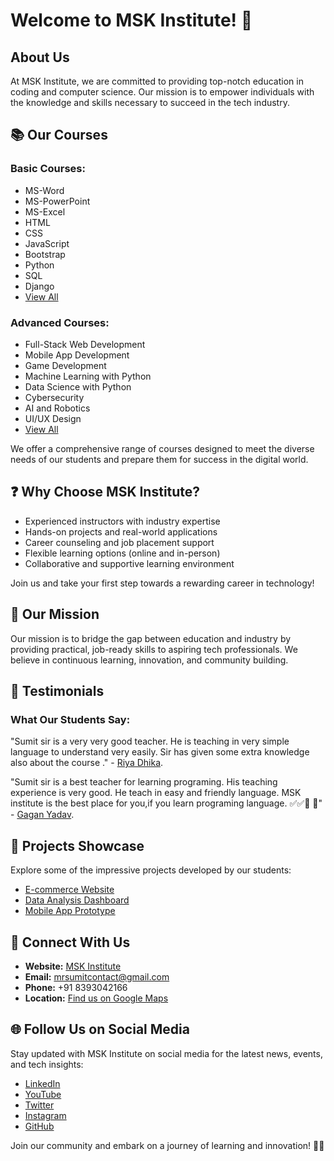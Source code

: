 # Welcome to MSK Institute! 🚀

## About Us

At MSK Institute, we are committed to providing top-notch education in coding and computer science. Our mission is to empower individuals with the knowledge and skills necessary to succeed in the tech industry.

## 📚 Our Courses

### Basic Courses:
- MS-Word
- MS-PowerPoint
- MS-Excel
- HTML
- CSS
- JavaScript
- Bootstrap
- Python
- SQL
- Django
- [View All](https://mskinstitute.github.io)

### Advanced Courses:
- Full-Stack Web Development
- Mobile App Development
- Game Development
- Machine Learning with Python
- Data Science with Python
- Cybersecurity
- AI and Robotics
- UI/UX Design
- [View All](https://mskinstitute.github.io)

We offer a comprehensive range of courses designed to meet the diverse needs of our students and prepare them for success in the digital world.

## ❓ Why Choose MSK Institute?

- Experienced instructors with industry expertise
- Hands-on projects and real-world applications
- Career counseling and job placement support
- Flexible learning options (online and in-person)
- Collaborative and supportive learning environment

Join us and take your first step towards a rewarding career in technology!

## 🎯 Our Mission

Our mission is to bridge the gap between education and industry by providing practical, job-ready skills to aspiring tech professionals. We believe in continuous learning, innovation, and community building.

## 💬 Testimonials

### What Our Students Say:

"Sumit sir is a very very good teacher. He is teaching in  very simple language to understand very easily. Sir has given some extra knowledge also about the course ." - [Riya Dhika](https://maps.app.goo.gl/AvQmP6yBEvCwqGUg8).

"Sumit sir is a best teacher for learning programing. His teaching experience is very good. He teach in easy and friendly language. MSK institute is the best place for you,if you learn programing language. ✅️✅️💯 💯" - [Gagan Yadav](https://maps.app.goo.gl/kBnyGhDCpS9tjTsFA).

## 🚀 Projects Showcase

Explore some of the impressive projects developed by our students:

- [E-commerce Website](https://github.com/mskinstitute/e-commerce)
- [Data Analysis Dashboard](https://github.com/mskinstitute/data-analysis)
- [Mobile App Prototype](https://github.com/mskinstitute/mobile-app)

## 🪪 Connect With Us

- **Website:** [MSK Institute](https://mskinstitute.github.io)
- **Email:** mrsumitcontact@gmail.com
- **Phone:** +91 8393042166
- **Location:** [Find us on Google Maps](https://maps.app.goo.gl/MKvuyW13cFsrHY6f6)

## 🌐 Follow Us on Social Media

Stay updated with MSK Institute on social media for the latest news, events, and tech insights:

- [LinkedIn](https://www.linkedin.com/in/mskinstitute)
- [YouTube](https://www.youtube.com/mskinstitute)
- [Twitter](https://twitter.com/mskinstitute)
- [Instagram](https://www.instagram.com/mskinstitute.in)
- [GitHub](https://github.com/mskinstitute)

Join our community and embark on a journey of learning and innovation! 🌈✨
